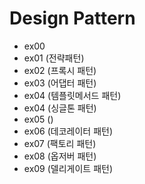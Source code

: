  # Design Pattern
 
 - ex00 
 - ex01 (전략패턴)
 - ex02 (프록시 패턴)
 - ex03 (어댑터 패턴)
 - ex04 (템플릿메서드 패턴)
 - ex04 (싱글톤 패턴)
 - ex05 ()
 - ex06 (데코레이터 패턴)
 - ex07 (팩토리 패턴)
 - ex08 (옵저버 패턴)
 - ex09 (델리게이트 패턴)